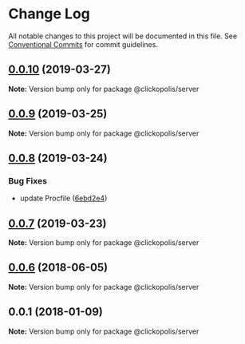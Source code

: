 # Change Log

All notable changes to this project will be documented in this file.
See [Conventional Commits](https://conventionalcommits.org) for commit guidelines.

<a name="0.0.10"></a>
## [0.0.10](https://github.com/Clickopolis/clickopolis/compare/@clickopolis/server@0.0.9...@clickopolis/server@0.0.10) (2019-03-27)




**Note:** Version bump only for package @clickopolis/server

<a name="0.0.9"></a>
## [0.0.9](https://github.com/Clickopolis/clickopolis/compare/@clickopolis/server@0.0.8...@clickopolis/server@0.0.9) (2019-03-25)




**Note:** Version bump only for package @clickopolis/server

<a name="0.0.8"></a>
## [0.0.8](https://github.com/Clickopolis/clickopolis/compare/@clickopolis/server@0.0.7...@clickopolis/server@0.0.8) (2019-03-24)


### Bug Fixes

* update Procfile ([6ebd2e4](https://github.com/Clickopolis/clickopolis/commit/6ebd2e4))




<a name="0.0.7"></a>
## [0.0.7](https://github.com/Clickopolis/clickopolis/compare/@clickopolis/server@0.0.6...@clickopolis/server@0.0.7) (2019-03-23)




**Note:** Version bump only for package @clickopolis/server

<a name="0.0.6"></a>
## [0.0.6](https://github.com/Clickopolis/clickopolis/compare/@clickopolis/server@0.0.5...@clickopolis/server@0.0.6) (2018-06-05)




**Note:** Version bump only for package @clickopolis/server

<a name="0.0.1"></a>
## 0.0.1 (2018-01-09)




**Note:** Version bump only for package @clickopolis/server
